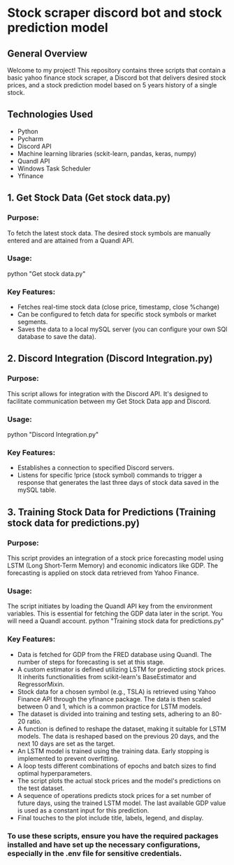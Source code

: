# Stock scraper discord bot and stock prediction model

## General Overview
Welcome to my project! This repository contains three scripts that contain a basic yahoo finance stock scraper, a Discord bot that delivers desired stock prices, and a stock prediction model based on 5 years history of a single stock.

## Technologies Used
* Python
* Pycharm
* Discord API
* Machine learning libraries (sckit-learn, pandas, keras, numpy)
* Quandl API
* Windows Task Scheduler
* Yfinance


## 1. Get Stock Data (Get stock data.py)
### Purpose:
To fetch the latest stock data. The desired stock symbols are manually entered and are attained from a Quandl API.

### Usage:
python "Get stock data.py"

### Key Features:
* Fetches real-time stock data (close price, timestamp, close %change)
* Can be configured to fetch data for specific stock symbols or market segments.
* Saves the data to a local mySQL server (you can configure your own SQl database to save the data).


## 2. Discord Integration (Discord Integration.py)
### Purpose:
This script allows for integration with the Discord API. It's designed to facilitate communication between my Get Stock Data app and Discord.

### Usage:
python "Discord Integration.py"

### Key Features:
* Establishes a connection to specified Discord servers.
* Listens for specific !price (stock symbol) commands to trigger a response that generates the last three days of stock data saved in the mySQL table.


## 3. Training Stock Data for Predictions (Training stock data for predictions.py)
### Purpose:
This script provides an integration of a stock price forecasting model using LSTM (Long Short-Term Memory) and economic indicators like GDP. The forecasting is applied on stock data retrieved from Yahoo Finance.

### Usage:
The script initiates by loading the Quandl API key from the environment variables. This is essential for fetching the GDP data later in the script. You will need a Quandl account.
python "Training stock data for predictions.py"

### Key Features:
* Data is fetched for GDP from the FRED database using Quandl. The number of steps for forecasting is set at this stage.
* A custom estimator is defined utilizing LSTM for predicting stock prices. It inherits functionalities from scikit-learn's BaseEstimator and RegressorMixin.
* Stock data for a chosen symbol (e.g., TSLA) is retrieved using Yahoo Finance API through the yfinance package. The data is then scaled between 0 and 1, which is a common practice for LSTM models.
* The dataset is divided into training and testing sets, adhering to an 80-20 ratio.
* A function is defined to reshape the dataset, making it suitable for LSTM models. The data is reshaped based on the previous 20 days, and the next 10 days are set as the target.
* An LSTM model is trained using the training data. Early stopping is implemented to prevent overfitting.
* A loop tests different combinations of epochs and batch sizes to find optimal hyperparameters.
* The script plots the actual stock prices and the model's predictions on the test dataset.
* A sequence of operations predicts stock prices for a set number of future days, using the trained LSTM model. The last available GDP value is used as a constant input for this prediction.
* Final touches to the plot include title, labels, legend, and display.



### To use these scripts, ensure you have the required packages installed and have set up the necessary configurations, especially in the .env file for sensitive credentials.
